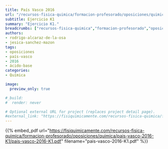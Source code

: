 ```yaml
---
title: País Vasco 2016
url: "/recursos-fisica-quimica/formacion-profesorado/oposiciones/quimica/pais-vasco-2016-K1/"
subtitle: Ejercicio K1
summary: "Ejercicio K1."
breadcrumbs: ["recursos-fisica-quimica","formacion-profesorado","oposiciones","quimica"]
authors:
- rodrigo-alcaraz-de-la-osa
- jesica-sanchez-mazon
tags:
- oposiciones
- país-vasco
- 2016
- ácido-base
categories:
- Química

image:
  preview_only: true

#_build:
#  render: never

# Optional external URL for project (replaces project detail page).
#external_link: "https://fisiquimicamente.com/recursos-fisica-quimica/formacion-profesorado/oposiciones/quimica/pais-vasco-2016-k1/pais-vasco-2016-k1.pdf"
---
```


{{% embed_pdf url="https://fisiquimicamente.com/recursos-fisica-quimica/formacion-profesorado/oposiciones/quimica/pais-vasco-2016-K1/pais-vasco-2016-K1.pdf" filename="pais-vasco-2016-K1.pdf" %}}